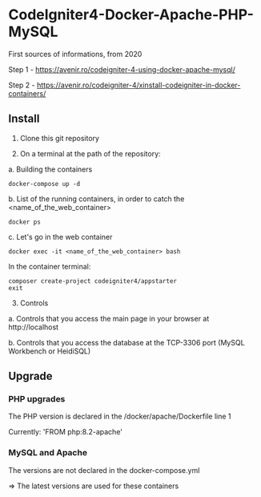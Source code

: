# CodeIgniter4-Docker-Apache-PHP-MySQL

First sources of informations, from 2020

Step 1 - https://avenir.ro/codeigniter-4-using-docker-apache-mysql/

Step 2 - https://avenir.ro/codeigniter-4/xinstall-codeigniter-in-docker-containers/


## Install

1. Clone this git repository


2. On a terminal at the path of the repository:

a. Building the containers

```
docker-compose up -d
```

b. List of the running containers, in order to catch the <name_of_the_web_container>

```
docker ps 
```

c. Let's go in the web container

```
docker exec -it <name_of_the_web_container> bash
```

In the container terminal:
```
composer create-project codeigniter4/appstarter
exit
```




3. Controls 

a. Controls that you access the main page in your browser at http://localhost

b. Controls that you access the database at the TCP-3306 port (MySQL Workbench or HeidiSQL)


## Upgrade

### PHP upgrades 

The PHP version is declared in the /docker/apache/Dockerfile line 1

Currently: 'FROM php:8.2-apache'


### MySQL and Apache

The versions are not declared in the docker-compose.yml 

=> The latest versions are used for these containers


